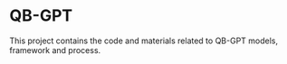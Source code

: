 # QB-GPT

This project contains the code and materials related to QB-GPT models, framework and process.
